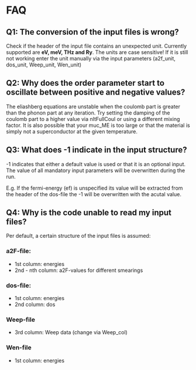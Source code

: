 # FAQ
## Q1: The conversion of the input files is wrong?
Check if the header of the input file contains an unexpected unit. Currently supported are **eV, meV, THz and Ry**. The units are case sensitive! 
If it is still not working enter the unit manually via the input parameters (a2f_unit, dos_unit, Weep_unit, Wen_unit)

## Q2: Why does the order parameter start to oscillate between positive and negative values?
The eliashberg equations are unstable when the coulomb part is greater than the phonon part at any iteration. Try setting the damping of the coulomb part to a higher value via nItFullCoul or using a different mixing factor. It is also possible that your muc_ME is too large or that the material is simply not a superconductor at the given temperature.

## Q3: What does -1 indicate in the input structure?
-1 indicates that either a default value is used or that it is an optional input. The value of all mandatory input parameters will be overwritten during the run.

E.g. If the fermi-energy (ef) is unspecified its value will be extracted from the header of the dos-file the -1 will be overwritten with the acutal value.

## Q4: Why is the code unable to read my input files?
Per default, a certain structure of the input files is assumed:
### a2F-file: 
- 1st column: energies
- 2nd - nth column: a2F-values for different smearings
### dos-file:
- 1st column: energies
- 2nd column: dos
### Weep-file
- 3rd column: Weep data (change via Weep_col)
### Wen-file
- 1st column: energies